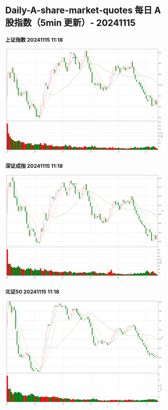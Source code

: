 
# Daily-A-share-market-quotes 每日 A 股指数（5min 更新）- 20241115

### 上证指数 20241115 11:18
![](./fig/2024/11/20241115-sh000001.png)

### 深证成指 20241115 11:18
![](./fig/2024/11/20241115-sz399001.png)

### 北证50 20241115 11:18
![](./fig/2024/11/20241115-bj899050.png)
